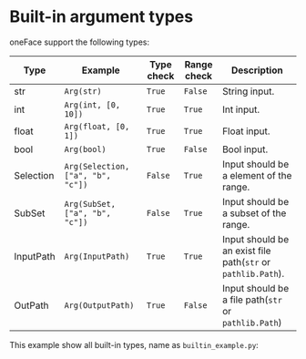 # Built-in argument types

oneFace support the following types:

| Type | Example | Type check | Range check | Description |
| ---- | ------- | ---------- | ----------- | ----------- |
| str  | `Arg(str)` | `True` | `False` | String input. |
| int | `Arg(int, [0, 10])` | `True` | `True` | Int input. |
| float | `Arg(float, [0, 1])` | `True` | `True` | Float input. |
| bool | `Arg(bool)` | `True` | `False` | Bool input. | 
| Selection | `Arg(Selection, ["a", "b", "c"])` | `False` | `True` | Input should be a element of the range. |
| SubSet | `Arg(SubSet, ["a", "b", "c"])` | `False` | `True` | Input should be a subset of the range. |
| InputPath | `Arg(InputPath)` | `True` | `True` | Input should be an exist file path(`str` or `pathlib.Path`). |
| OutPath | `Arg(OutputPath)` | `True` | `False` | Input should be a file path(`str` or `pathlib.Path`) |

This example show all built-in types, name as `builtin_example.py`:
